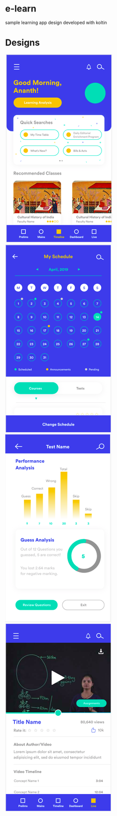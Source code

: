 # e-learn
sample learning app design developed with koltin
# Designs
![](https://github.com/vennamprasad/eLearn_App_Designs/blob/master/Screenshot%202020-01-04%20at%202.15.33%20PM.png)
![](https://github.com/vennamprasad/eLearn_App_Designs/blob/master/Screenshot%202020-01-04%20at%202.18.46%20PM.png)
![](https://github.com/vennamprasad/eLearn_App_Designs/blob/master/Screenshot%202020-01-04%20at%202.19.32%20PM.png)
![](https://github.com/vennamprasad/eLearn_App_Designs/blob/master/Screenshot%202020-01-04%20at%202.21.31%20PM.png)
